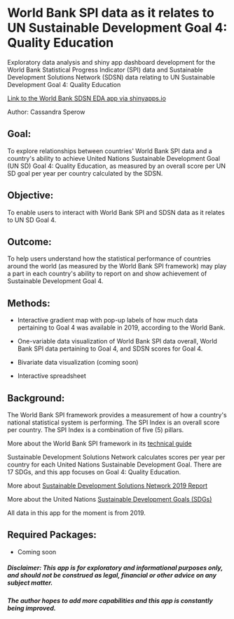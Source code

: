 # World Bank SPI data as it relates to UN Sustainable Development Goal 4: Quality Education

Exploratory data analysis and shiny app dashboard development for the World Bank Statistical Progress Indicator (SPI) data and Sustainable Development Solutions Network (SDSN) data relating to UN Sustainable Development Goal 4: Quality Education

[Link to the World Bank SDSN EDA app via shinyapps.io](https://kaatori.shinyapps.io/world_bank_sdsn/?_ga=2.13582455.1380544754.1656769592-1534676863.1656769592)

Author: Cassandra Sperow 


## Goal:

To explore relationships between countries' World Bank SPI data and a country's ability to achieve United Nations Sustainable Development Goal (UN SD) Goal 4: Quality Education, as measured by an overall score per UN SD goal per year per country calculated by the SDSN. 

## Objective:  

To enable users to interact with World Bank SPI and SDSN data as it relates to UN SD Goal 4. 

## Outcome:

To help users understand how the statistical performance of countries around the world (as measured by the World Bank SPI framework) may play a part in each country's ability to report on and show achievement of Sustainable Development Goal 4.

## Methods:

- Interactive gradient map with pop-up labels of how much data pertaining to Goal 4 was available in 2019, according to the World Bank. 

- One-variable data visualization of World Bank SPI data overall, World Bank SPI data pertaining to Goal 4, and SDSN scores for Goal 4. 

- Bivariate data visualization (coming soon)

- Interactive spreadsheet

## Background:

The World Bank SPI framework provides a measurement of how a country's national statistical system is performing. The SPI Index is an overall score per country. The SPI Index is a combination of five (5) pillars. 

More about the World Bank SPI framework in its [technical guide](https://documents1.worldbank.org/curated/en/815721616086786412/pdf/Measuring-the-Statistical-Performance-of-Countries-An-Overview-of-Updates-to-the-World-Bank-Statistical-Capacity-Index.pdf)

Sustainable Development Solutions Network calculates scores per year per country for each United Nations Sustainable Development Goal. There are 17 SDGs, and this app focuses on Goal 4: Quality Education. 

More about [Sustainable Development Solutions Network 2019 Report](https://www.sdgindex.org/reports/sustainable-development-report-2019/)

More about the United Nations [Sustainable Development Goals (SDGs)](https://sdgs.un.org/goals)

All data in this app for the moment is from 2019. 

## Required Packages:

- Coming soon

##### Disclaimer: This app is for exploratory and informational purposes only, and should not be construed as legal, financial or other advice on any subject matter.

##### The author hopes to add more capabilities and this app is constantly being improved.


